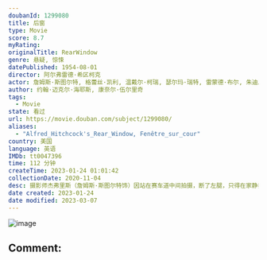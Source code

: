 ```yaml
---
doubanId: 1299080
title: 后窗
type: Movie
score: 8.7
myRating: 
originalTitle: RearWindow
genre: 悬疑, 惊悚
datePublished: 1954-08-01
director: 阿尔弗雷德·希区柯克
actor: 詹姆斯·斯图尔特, 格蕾丝·凯利, 温戴尔·柯瑞, 瑟尔玛·瑞特, 雷蒙德·布尔, 朱迪思·伊夫林, 罗斯·巴格达萨里安, 乔金·达西, 萨拉·伯纳, 弗兰克·卡迪, 杰丝琳·法克斯, 艾琳·温斯顿, 哈维斯·达文波特, 本尼·巴莱特, 马拉·英格丽什, 贝丝·弗劳尔斯, 阿特·吉尔摩, 弗莱德·格兰姆, 凯丝琳·格兰特, 阿尔弗雷德·希区柯克, 迈克·马奥尼, 杰克·斯托尼, 吉格·杨, undefined, undefined, undefined, undefined, undefined, undefined, undefined, 罗伯特·舍曼, undefined, undefined, undefined
author: 约翰·迈克尔·海耶斯, 康奈尔·伍尔里奇
tags:
  - Movie
state: 看过
url: https://movie.douban.com/subject/1299080/
aliases:
  - "Alfred_Hitchcock's_Rear_Window, Fenêtre_sur_cour"
country: 美国
language: 英语
IMDb: tt0047396
time: 112 分钟
createTime: 2023-01-24 01:01:42
collectionDate: 2020-11-04
desc: 摄影师杰弗里斯（詹姆斯·斯图尔特饰）因站在赛车道中间拍摄，断了左腿，只得在家静养七周。除了保险公司的护士斯特拉（西尔玛·里特饰）和女友丽莎·卡罗尔·弗里蒙特（格雷斯·凯利饰）每日前来照料，百无聊...
date created: 2023-01-24
date modified: 2023-03-07
---
```


![image](p998913501.jpg)

Comment:
---
